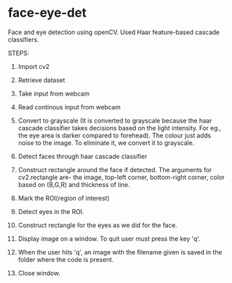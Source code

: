 # face-eye-det
Face and eye detection using openCV. Used Haar feature-based cascade classifiers.

STEPS:
1. Import cv2

2. Retrieve dataset

3. Take input from webcam

4. Read continous input from webcam

5. Convert to grayscale (It is converted to grayscale because the haar cascade classifier takes decisions based on the light intensity. For eg., the eye area is darker compared to forehead). The colour just adds noise to the image. To eliminate it, we convert it to grayscale.

6. Detect faces through haar cascade classifier

7. Construct rectangle around the face if detected. The arguments for cv2.rectangle are- the image, top-left corner, bottom-right corner, color based on (B,G,R) and thickness of line.

8. Mark the ROI(region of interest)

9. Detect eyes in the ROI.

10. Construct rectangle for the eyes as we did for the face.

11. Display image on a window. To quit user must press the key 'q'.

12. When the user hits 'q', an image with the filename given is saved in the folder where the code is present.

13. Close window.

